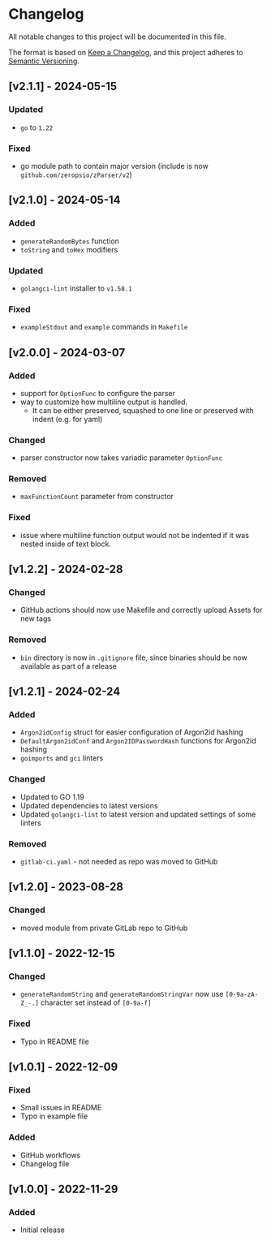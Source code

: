 # Changelog
All notable changes to this project will be documented in this file.

The format is based on [Keep a Changelog](https://keepachangelog.com/en/1.0.0/),
and this project adheres to [Semantic Versioning](https://semver.org/spec/v2.0.0.html).

## [v2.1.1] - 2024-05-15

### Updated
- `go` to `1.22`

### Fixed
- go module path to contain major version (include is now `github.com/zeropsio/zParser/v2`)

## [v2.1.0] - 2024-05-14

### Added
- `generateRandomBytes` function
- `toString` and `toHex` modifiers

### Updated
- `golangci-lint` installer to `v1.58.1`

### Fixed
- `exampleStdout` and `example` commands in `Makefile`

## [v2.0.0] - 2024-03-07

### Added
- support for `OptionFunc` to configure the parser
- way to customize how multiline output is handled.
  - It can be either preserved, squashed to one line or preserved with indent (e.g. for yaml)

### Changed
- parser constructor now takes variadic parameter `OptionFunc`

### Removed
- `maxFunctionCount` parameter from constructor

### Fixed
- issue where multiline function output would not be indented if it was nested inside of text block.

## [v1.2.2] - 2024-02-28

### Changed
- GitHub actions should now use Makefile and correctly upload Assets for new tags

### Removed
- `bin` directory is now in `.gitignore` file, since binaries should be now available as part of a release

## [v1.2.1] - 2024-02-24

### Added
- `Argon2idConfig` struct for easier configuration of Argon2id hashing
- `DefaultArgon2idConf` and `Argon2IDPasswordHash` functions for Argon2id hashing
- `goimports` and `gci` linters

### Changed
- Updated to GO 1.19
- Updated dependencies to latest versions
- Updated `golangci-lint` to latest version and updated settings of some linters

### Removed
- `gitlab-ci.yaml` - not needed as repo was moved to GitHub

## [v1.2.0] - 2023-08-28

### Changed
- moved module from private GitLab repo to GitHub

## [v1.1.0] - 2022-12-15

### Changed
- `generateRandomString` and `generateRandomStringVar` now use `[0-9a-zA-Z_-.]` character set instead of `[0-9a-f]`

### Fixed 
- Typo in README file

## [v1.0.1] - 2022-12-09

### Fixed
- Small issues in README
- Typo in example file

### Added
- GitHub workflows
- Changelog file

## [v1.0.0] - 2022-11-29

### Added
- Initial release
